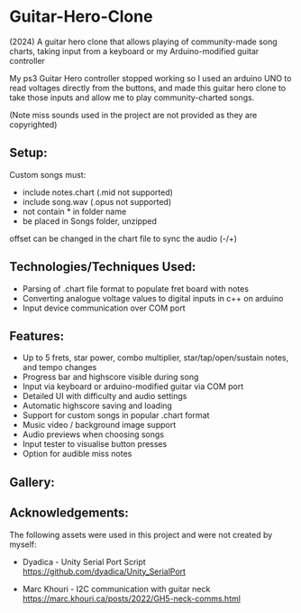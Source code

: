 # Guitar-Hero-Clone
(2024) A guitar hero clone that allows playing of community-made song charts, taking input from a keyboard or my Arduino-modified guitar controller

My ps3 Guitar Hero controller stopped working so I used an arduino UNO to read voltages directly from the buttons, and made this guitar hero clone to take those inputs and allow me to play community-charted songs.

(Note miss sounds used in the project are not provided as they are copyrighted)

## Setup:
Custom songs must:
- include notes.chart (.mid not supported)
- include song.wav (.opus not supported)
- not contain * in folder name
- be placed in Songs folder, unzipped

offset can be changed in the chart file to sync the audio (-/+)

## Technologies/Techniques Used:
- Parsing of .chart file format to populate fret board with notes
- Converting analogue voltage values to digital inputs in c++ on arduino
- Input device communication over COM port

## Features:
- Up to 5 frets, star power, combo multiplier, star/tap/open/sustain notes, and tempo changes
- Progress bar and highscore visible during song
- Input via keyboard or arduino-modified guitar via COM port
- Detailed UI with difficulty and audio settings
- Automatic highscore saving and loading
- Support for custom songs in popular .chart format
- Music video / background image support
- Audio previews when choosing songs
- Input tester to visualise button presses
- Option for audible miss notes

## Gallery:


## Acknowledgements:
The following assets were used in this project and were not created by myself:
- Dyadica - Unity Serial Port Script
https://github.com/dyadica/Unity_SerialPort

- Marc Khouri - I2C communication with guitar neck
https://marc.khouri.ca/posts/2022/GH5-neck-comms.html
